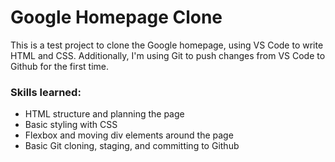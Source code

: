 # Google Homepage Clone
This is a test project to clone the Google homepage, using VS Code to write HTML and CSS.  Additionally, I'm using Git to push changes from VS Code to Github for the first time.

### Skills learned:
- HTML structure and planning the page
- Basic styling with CSS
- Flexbox and moving div elements around the page
- Basic Git cloning, staging, and committing to Github

